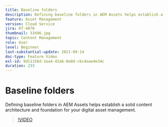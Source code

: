 ```yaml
---
title: Baseline folders
description: Defining baseline folders in AEM Assets helps establish a solid content architecture and foundation for your digital asset management.
feature: Asset Management
version: Cloud Service
jira: KT-4870
thumbnail: 33496.jpg
topic: Content Management
role: User
level: Beginner
last-substantial-update: 2021-09-14
doc-type: Feature Video
exl-id: 9d11156d-1ea4-42a6-8e0d-cbc4aae4e34c
duration: 233
---
```

# Baseline folders

Defining baseline folders in AEM Assets helps establish a solid content architecture and foundation for your digital asset management. 

>[!VIDEO](https://video.tv.adobe.com/v/33496?quality=12&learn=on)
